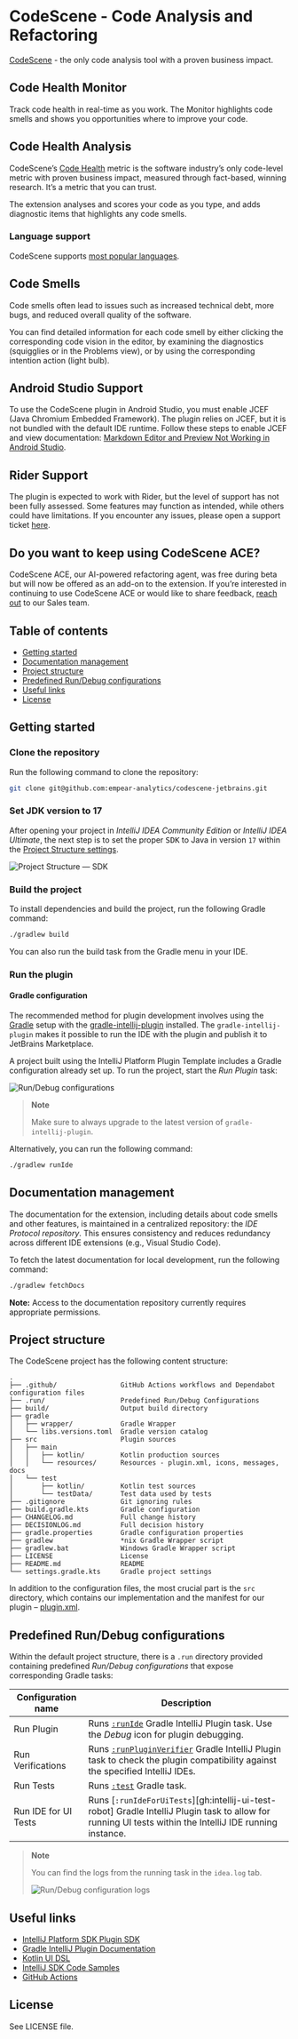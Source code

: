 # CodeScene - Code Analysis and Refactoring

<!-- Plugin description -->
[CodeScene](https://www.codescene.com) - the only code analysis tool with a proven business impact.

## Code Health Monitor
Track code health in real-time as you work. The Monitor highlights code smells and shows you opportunities where to improve your code.

## Code Health Analysis

CodeScene’s [Code Health](https://codescene.io/docs/guides/technical/code-health.html) metric is the software industry’s
only code-level metric with proven business impact, measured through fact-based, winning research. It’s a metric that
you can trust.

The extension analyses and scores your code as you type, and adds diagnostic items that highlights
any code smells.

### Language support

CodeScene
supports [most popular languages](https://codescene.io/docs/usage/language-support.html#supported-programming-languages).

## Code Smells

Code smells often lead to issues such as increased technical debt, more bugs, and reduced overall quality of the
software.

You can find detailed information for each code smell by either clicking the corresponding code vision in the editor, by
examining the diagnostics (squigglies or in the Problems view), or by using the corresponding intention action (light
bulb).

## Android Studio Support

To use the CodeScene plugin in Android Studio, you must enable JCEF (Java Chromium Embedded Framework). The plugin
relies on JCEF, but it is not bundled with the default IDE runtime. Follow these steps to enable JCEF and view
documentation: [Markdown Editor and Preview Not Working in Android Studio](https://stackoverflow.com/questions/69171807/markdown-editor-and-preview-not-working-in-android-studio).

## Rider Support

The plugin is expected to work with Rider, but the level of support has not been fully assessed. Some features may
function as intended, while others could have limitations. If you encounter any issues, please open a support ticket
[here](https://supporthub.codescene.com/kb-tickets/new).

## Do you want to keep using CodeScene ACE?

CodeScene ACE, our AI-powered refactoring agent, was free during beta but will now be offered as an add-on to
the extension. If you’re interested in continuing to use CodeScene ACE or would like to share feedback,
[reach out](https://codescene.com/contact-us-about-codescene-ace) to our Sales team.

<!-- Plugin description end -->

## Table of contents

- [Getting started](#getting-started)
- [Documentation management](#documentation-management)
- [Project structure](#project-structure)
- [Predefined Run/Debug configurations](#predefined-rundebug-configurations)
- [Useful links](#useful-links)
- [License](#license)

## Getting started

### Clone the repository

Run the following command to clone the repository:

```bash
git clone git@github.com:empear-analytics/codescene-jetbrains.git
```

### Set JDK version to 17

After opening your project in *IntelliJ IDEA Community Edition* or *IntelliJ IDEA Ultimate*, the next step is to set the
proper <kbd>SDK</kbd> to Java in version `17` within the [Project Structure settings][docs:project-structure-settings].

![Project Structure — SDK][file:project-structure-sdk.png]

### Build the project

To install dependencies and build the project, run the following Gradle command:

```bash
./gradlew build
```

You can also run the build task from the Gradle menu in your IDE.

### Run the plugin

#### Gradle configuration

The recommended method for plugin development involves using the [Gradle][gradle] setup with
the [gradle-intellij-plugin][gh:gradle-intellij-plugin] installed.
The `gradle-intellij-plugin` makes it possible to run the IDE with the plugin and publish it to JetBrains Marketplace.

A project built using the IntelliJ Platform Plugin Template includes a Gradle configuration already set up. To run the
project, start the *Run Plugin* task:

![Run/Debug configurations][file:run-debug-configurations.png]

> **Note**
>
> Make sure to always upgrade to the latest version of `gradle-intellij-plugin`.

Alternatively, you can run the following command:

```bash
./gradlew runIde
```

## Documentation management

The documentation for the extension, including details about code smells and other features, is maintained in a
centralized repository: the *IDE Protocol repository*. This ensures consistency and reduces redundancy across different
IDE extensions (e.g., Visual Studio Code).

To fetch the latest documentation for local development, run the following command:

```bash
./gradlew fetchDocs
```

**Note:** Access to the documentation repository currently requires appropriate permissions.

## Project structure

The CodeScene project has the following content structure:

```
.
├── .github/                GitHub Actions workflows and Dependabot configuration files
├── .run/                   Predefined Run/Debug Configurations
├── build/                  Output build directory
├── gradle
│   ├── wrapper/            Gradle Wrapper
│   └── libs.versions.toml  Gradle version catalog
├── src                     Plugin sources
│   ├── main
│   │   ├── kotlin/         Kotlin production sources
│   │   └── resources/      Resources - plugin.xml, icons, messages, docs
│   └── test
│       ├── kotlin/         Kotlin test sources
│       └── testData/       Test data used by tests
├── .gitignore              Git ignoring rules
├── build.gradle.kts        Gradle configuration
├── CHANGELOG.md            Full change history
├── DECISIONLOG.md          Full decision history
├── gradle.properties       Gradle configuration properties
├── gradlew                 *nix Gradle Wrapper script
├── gradlew.bat             Windows Gradle Wrapper script
├── LICENSE                 License
├── README.md               README
└── settings.gradle.kts     Gradle project settings
```

In addition to the configuration files, the most crucial part is the `src` directory, which contains our implementation
and the manifest for our plugin – [plugin.xml][file:plugin.xml].

## Predefined Run/Debug configurations

Within the default project structure, there is a `.run` directory provided containing predefined *Run/Debug
configurations* that expose corresponding Gradle tasks:

| Configuration name   | Description                                                                                                                                                                 |
|----------------------|-----------------------------------------------------------------------------------------------------------------------------------------------------------------------------|
| Run Plugin           | Runs [`:runIde`][gh:gradle-intellij-plugin-runIde] Gradle IntelliJ Plugin task. Use the *Debug* icon for plugin debugging.                                                  |
| Run Verifications    | Runs [`:runPluginVerifier`][gh:gradle-intellij-plugin-runPluginVerifier] Gradle IntelliJ Plugin task to check the plugin compatibility against the specified IntelliJ IDEs. |
| Run Tests            | Runs [`:test`][gradle:lifecycle-tasks] Gradle task.                                                                                                                         |
| Run IDE for UI Tests | Runs [`:runIdeForUiTests`][gh:intellij-ui-test-robot] Gradle IntelliJ Plugin task to allow for running UI tests within the IntelliJ IDE running instance.                   |

> **Note**
>
> You can find the logs from the running task in the `idea.log` tab.
>
> ![Run/Debug configuration logs][file:run-logs.png]

## Useful links

- [IntelliJ Platform SDK Plugin SDK][docs]
- [Gradle IntelliJ Plugin Documentation][gh:gradle-intellij-plugin-docs]
- [Kotlin UI DSL][docs:kotlin-ui-dsl]
- [IntelliJ SDK Code Samples][gh:code-samples]
- [GitHub Actions][gh:actions]

## License

See LICENSE file.

[docs]: https://plugins.jetbrains.com/docs/intellij?from=IJPluginTemplate

[docs:kotlin-ui-dsl]: https://plugins.jetbrains.com/docs/intellij/kotlin-ui-dsl-version-2.html?from=IJPluginTemplate

[docs:project-structure-settings]: https://www.jetbrains.com/help/idea/project-settings-and-structure.html

[file:project-structure-sdk.png]: ./.github/readme/project-structure-sdk.png

[file:plugin.xml]: ./src/main/resources/META-INF/plugin.xml

[file:run-debug-configurations.png]: ./.github/readme/run-debug-configurations.png

[file:run-logs.png]: ./.github/readme/run-logs.png

[gh:actions]: https://help.github.com/en/actions

[gh:code-samples]: https://github.com/JetBrains/intellij-sdk-code-samples

[gh:gradle-intellij-plugin]: https://github.com/JetBrains/gradle-intellij-plugin

[gh:gradle-intellij-plugin-docs]: https://plugins.jetbrains.com/docs/intellij/tools-gradle-intellij-plugin.html

[gh:gradle-intellij-plugin-runIde]: https://plugins.jetbrains.com/docs/intellij/tools-gradle-intellij-plugin.html#tasks-runide

[gh:gradle-intellij-plugin-runPluginVerifier]: https://plugins.jetbrains.com/docs/intellij/tools-gradle-intellij-plugin.html#tasks-runpluginverifier

[gradle]: https://gradle.org

[gradle:lifecycle-tasks]: https://docs.gradle.org/current/userguide/java_plugin.html#lifecycle_tasks